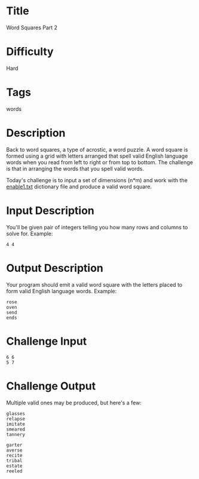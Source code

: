 # Title

Word Squares Part 2

# Difficulty

Hard

# Tags

words

# Description

Back to word squares, a type of acrostic, a word puzzle. A word square is formed using a grid with letters arranged that spell valid English language words when you read from left to right or from top to bottom. The challenge is that in arranging the words that you spell valid words.

Today's challenge is to input a set of dimensions (n*m) and work with the [enable1.txt](https://github.com/dolph/dictionary/blob/master/enable1.txt) dictionary file and produce a valid word square. 

# Input Description

You'll be given pair of integers telling you how many rows and columns to solve for. Example:

    4 4

# Output Description

Your program should emit a valid word square with the letters placed to form valid English language words. Example:

    rose
    oven
    send
    ends

# Challenge Input

    6 6
    5 7

# Challenge Output

Multiple valid ones may be produced, but here's a few:

    glasses
    relapse
    imitate
    smeared
    tannery

    garter
    averse
    recite
    tribal
    estate
    reeled
